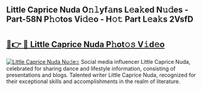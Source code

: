 ## Little Caprice Nuda O𝚗𝚕yf𝚊ns L𝚎a𝚔ed N𝚞𝚍es - Part-58N P𝚑𝚘tos Vi𝚍𝚎o - H𝚘𝚝 Part L𝚎a𝚔s 2VsfD

# <h2><a href="http://kf5oldp.oniu.top/?m=Little+Caprice+Nuda">🔗👉 🔴 Little Caprice Nuda P𝚑ot𝚘𝚜 V𝚒d𝚎o</a></h2>

[![Little Caprice Nuda Nu𝚍e𝚜](https://i.imgur.com/0qMVB7G.gif)](http://kf5oldp.oniu.top/?m=Little+Caprice+Nuda)
Social media influencer Little Caprice Nuda, celebrated for sharing dance and lifestyle information, consisting of presentations and blogs. Talented writer Little Caprice Nuda, recognized for their exceptional skills and accomplishments in the realm of literature.  
